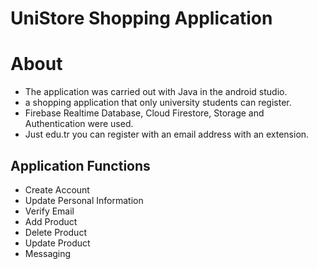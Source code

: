 # UniStore Shopping Application
# About
<ul>
  <li>The application was carried out with Java in the android studio.</li>
  <li>a shopping application that only university students can register.</li>
  <li>Firebase Realtime Database, Cloud Firestore, Storage and Authentication were used.</li>
  <li>Just edu.tr you can register with an email address with an extension.</li>
</ul>

## Application Functions

<ul>
  <li>Create Account</li>
  <li>Update Personal Information</li>
  <li>Verify Email</li>
  <li>Add Product</li>
  <li>Delete Product</li>
  <li>Update Product</li>
  <li>Messaging</li>
</ul>
